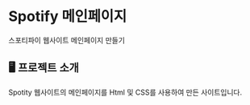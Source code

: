 # Spotify 메인페이지
스포티파이 웹사이트 메인페이지 만들기

## 🖥️ 프로젝트 소개
Spotity 웹사이트의 메인페이지를 Html 및 CSS를 사용하여 만든 사이트입니다.
